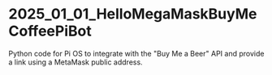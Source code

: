 # 2025_01_01_HelloMegaMaskBuyMeCoffeePiBot
Python code for Pi OS to integrate with the "Buy Me a Beer" API and provide a link using a MetaMask public address.
